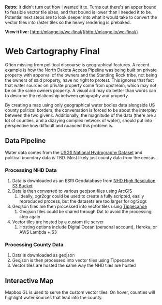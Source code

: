 **Retro:** It didn't turn out how I wanted it to. Turns out there's an upper bound to feasible vector tile sizes,
and that bound is lower than I needed it to be. Potential next steps are to look deeper into what it would take
to convert the vector tiles into raster tiles so the heavy rendering is prebaked. 

**View it live:** [http://mlange.io/wc-final/](http://mlange.io/wc-final/)

# Web Cartography Final

Often missing from political discourse is geographical features. A recent example is how
the North Dakota Access Pipeline was being built on private property with apporval of the
owners and the Standing Rock tribe, not being the owners of said property, have no right
to protest. This ignores that fact that water sources on private property come from upstream,
which may not be on the same owners property. A visual aid may do better than words can
to describe the relationship between geography and property.

By creating a map using only geographical water bodies data alongside US county political borders,
the conversation is forced to be about the interplay between the two givens. Additionally,
the magnitude of the data (there are a lot of counties, and a dizzying complex network of water),
should put into perspective how difficult and nuanced this problem is.



## Data Pipeline

Water data comes from the [USGS National Hydrography Dataset](https://nhd.usgs.gov/index.html) and political boundary data is TBD. Most likely just county data from the census.



### Processing NHD Data

1. Data is downloaded as an ESRI Geodatabase from [NHD High Resolution S3 Bucket](http://prd-tnm.s3-website-us-west-2.amazonaws.com/?prefix=StagedProducts/Hydrography/NHD/National/HighResolution/GDB/)
2. Data is then converted to various geojson files using ArcGIS
   1. Ideally, ogr2ogr could be used to create a fully scripted, easily reproduced process, but the datasets are too larger for ogr2ogr.
3. Geojson files are then processed into vector tiles using [Tippecanoe](https://github.com/mapbox/tippecanoe) 
   1. Geojson files could be shared through Dat to avoid the processing step again
4. Vector tiles are hosted by a custom tile server
   1. Hosting options include Digital Ocean (personal account), Heroku, or AWS Lambda + S3



### Processing County Data

1. Data is downloaded as geojson
2. Geojson is then processed into vector tiles using Tippecanoe
3. Vector tiles are hosted the same way the NHD tiles are hosted



## Interactive Map

Mapbox GL is used to serve the custom vector tiles. On hover, counties will highlight water sources that lead into the county. 
